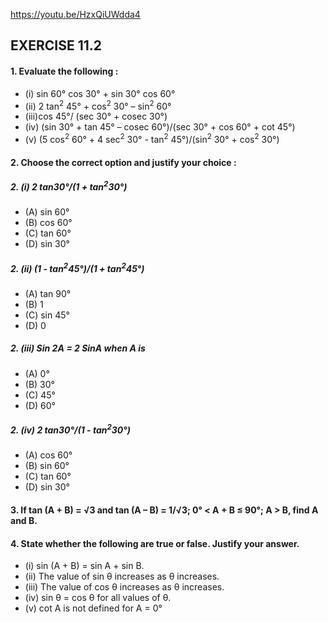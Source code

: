 https://youtu.be/HzxQiUWdda4

## EXERCISE 11.2
#### 1. Evaluate the following :
* (i) sin 60° cos 30° + sin 30° cos 60° 
* (ii) 2 tan<sup>2</sup> 45° + cos<sup>2</sup> 30° – sin<sup>2</sup> 60°
* (iii)cos 45°/ (sec 30° + cosec 30°)
* (iv) (sin 30° + tan 45° – cosec 60°)/(sec 30° + cos 60° + cot 45°)
* (v) (5 cos<sup>2</sup> 60° + 4 sec<sup>2</sup> 30° - tan<sup>2</sup> 45°)/(sin<sup>2</sup> 30° + cos<sup>2</sup> 30°)

#### 2. Choose the correct option and justify your choice :
##### 2. (i) 2 tan30°/(1 + tan<sup>2</sup>30°)
* (A) sin 60° 
* (B) cos 60° 
* (C) tan 60° 
* (D) sin 30°

##### 2. (ii) (1 - tan<sup>2</sup>45°)/(1 + tan<sup>2</sup>45°)
* (A) tan 90° 
* (B) 1 
* (C) sin 45° 
* (D) 0

##### 2. (iii) Sin 2A = 2 SinA when A is 
* (A) 0° 
* (B) 30° 
* (C) 45° 
* (D) 60°

##### 2. (iv) 2 tan30°/(1 - tan<sup>2</sup>30°)
* (A) cos 60° 
* (B) sin 60° 
* (C) tan 60° 
* (D) sin 30°

#### 3. If tan (A + B) = √3 and tan (A – B) = 1/√3; 0° < A + B ≤ 90°; A > B, find A and B.

#### 4. State whether the following are true or false. Justify your answer.
* (i) sin (A + B) = sin A + sin B.
* (ii) The value of sin θ increases as θ increases.
* (iii) The value of cos θ increases as θ increases.
* (iv) sin θ = cos θ for all values of θ.
* (v) cot A is not defined for A = 0°
